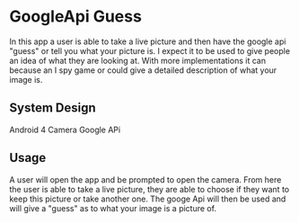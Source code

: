 # GoogleApi Guess
In this app a user is able to take a live picture and then have the google api "guess" or tell you what your picture is. I expect it to be used to give people an idea of what they are looking at. With more implementations it can because an I spy game or could give a detailed description of what your image is. 

## System Design 
Android 4
Camera
Google APi

## Usage
A user will open the app and be prompted to open the camera. From here the user is able to take a live picture, they are able to choose if they want to keep this picture or take another one. The googe Api will then be used and will give a "guess" as to what your image is a picture of. 
